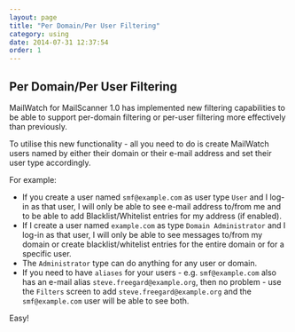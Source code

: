 ```yaml
---
layout: page
title: "Per Domain/Per User Filtering"
category: using
date: 2014-07-31 12:37:54
order: 1
---
```


## Per Domain/Per User Filtering

MailWatch for MailScanner 1.0 has implemented new filtering capabilities to be able to support per-domain filtering or per-user filtering more effectively than previously.

To utilise this new functionality - all you need to do is create MailWatch users named by either their domain or their e-mail address and set their user type accordingly.

For example:

* If you create a user named `smf@example.com` as user type `User` and I log-in as that user, I will only be able to see e-mail address to/from me and to be able to add Blacklist/Whitelist entries for my address (if enabled).
* If I create a user named `example.com` as type `Domain Administrator` and I log-in as that user, I will only be able to see messages to/from my domain or create blacklist/whitelist entries for the entire domain or for a specific user.
* The `Administrator` type can do anything for any user or domain.
* If you need to have `aliases` for your users - e.g. `smf@example.com` also has an e-mail alias `steve.freegard@example.org`, then no problem - use the `Filters` screen to add `steve.freegard@example.org` and the `smf@example.com` user will be able to see both.

Easy!
